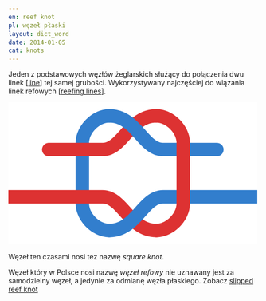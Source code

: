 ```yaml
---
en: reef knot
pl: węzeł płaski
layout: dict_word
date: 2014-01-05
cat: knots
---
```


Jeden z podstawowych węzłów żeglarskich służący do połączenia dwu linek [[line](/dict/line.html)] tej samej grubości. 
Wykorzystywany najczęściej do wiązania linek refowych [[reefing lines](/dict/reefing-lines.html)]. 

![reef knot](/img/dict/square_knot.png)

Węzeł ten czasami nosi tez nazwę *square knot*.  

Węzeł który w Polsce nosi nazwę *węzeł refowy* nie uznawany jest za samodzielny węzeł, a jedynie za odmianę węzła płaskiego. 
Zobacz [slipped reef knot](/dict/slipped-reef-knot.html)
